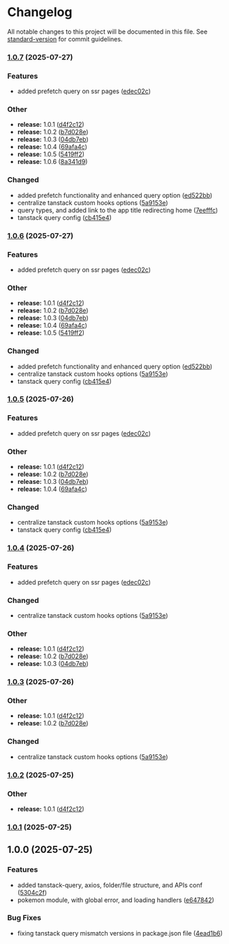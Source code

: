 # Changelog

All notable changes to this project will be documented in this file. See [standard-version](https://github.com/conventional-changelog/standard-version) for commit guidelines.

### [1.0.7](https://github.com/mohamedashrafothman/daftra-frontend-assessment/compare/v1.0.0...v1.0.7) (2025-07-27)


### Features

* added prefetch query on ssr pages ([edec02c](https://github.com/mohamedashrafothman/daftra-frontend-assessment/commit/edec02c5c4ec80fe487d34ac84d587a359344a8d))


### Other

* **release:** 1.0.1 ([d4f2c12](https://github.com/mohamedashrafothman/daftra-frontend-assessment/commit/d4f2c12f01531f6dceed1cb91d53b51cea8c15bb))
* **release:** 1.0.2 ([b7d028e](https://github.com/mohamedashrafothman/daftra-frontend-assessment/commit/b7d028e8b57511ff31dd3c4d3faa7a9d2dfe3a40))
* **release:** 1.0.3 ([04db7eb](https://github.com/mohamedashrafothman/daftra-frontend-assessment/commit/04db7eb028df8562f34339a5da95a73af1953fcb))
* **release:** 1.0.4 ([69afa4c](https://github.com/mohamedashrafothman/daftra-frontend-assessment/commit/69afa4cb87400ce853e2c208897a2d3358149136))
* **release:** 1.0.5 ([5419ff2](https://github.com/mohamedashrafothman/daftra-frontend-assessment/commit/5419ff2efeeb0ffdbb77316741caf4cdb004d8f0))
* **release:** 1.0.6 ([8a341d9](https://github.com/mohamedashrafothman/daftra-frontend-assessment/commit/8a341d983e52bb7d4e1f163ab8afe1e0baf1b819))


### Changed

* added prefetch functionality and enhanced query option ([ed522bb](https://github.com/mohamedashrafothman/daftra-frontend-assessment/commit/ed522bb6cccbe952a512cb873b69d16c7b3db1cd))
* centralize tanstack custom hooks options ([5a9153e](https://github.com/mohamedashrafothman/daftra-frontend-assessment/commit/5a9153e962dbd5ab05454db2a8449f0eb81269be))
* query types, and added link to the app title redirecting home ([7eefffc](https://github.com/mohamedashrafothman/daftra-frontend-assessment/commit/7eefffc192e198fbcda2d81f2c10d3ed4961b11e))
* tanstack query config ([cb415e4](https://github.com/mohamedashrafothman/daftra-frontend-assessment/commit/cb415e4d623f31313b4fd75563f4f61763066aca))

### [1.0.6](https://github.com/mohamedashrafothman/daftra-frontend-assessment/compare/v1.0.0...v1.0.6) (2025-07-27)


### Features

* added prefetch query on ssr pages ([edec02c](https://github.com/mohamedashrafothman/daftra-frontend-assessment/commit/edec02c5c4ec80fe487d34ac84d587a359344a8d))


### Other

* **release:** 1.0.1 ([d4f2c12](https://github.com/mohamedashrafothman/daftra-frontend-assessment/commit/d4f2c12f01531f6dceed1cb91d53b51cea8c15bb))
* **release:** 1.0.2 ([b7d028e](https://github.com/mohamedashrafothman/daftra-frontend-assessment/commit/b7d028e8b57511ff31dd3c4d3faa7a9d2dfe3a40))
* **release:** 1.0.3 ([04db7eb](https://github.com/mohamedashrafothman/daftra-frontend-assessment/commit/04db7eb028df8562f34339a5da95a73af1953fcb))
* **release:** 1.0.4 ([69afa4c](https://github.com/mohamedashrafothman/daftra-frontend-assessment/commit/69afa4cb87400ce853e2c208897a2d3358149136))
* **release:** 1.0.5 ([5419ff2](https://github.com/mohamedashrafothman/daftra-frontend-assessment/commit/5419ff2efeeb0ffdbb77316741caf4cdb004d8f0))


### Changed

* added prefetch functionality and enhanced query option ([ed522bb](https://github.com/mohamedashrafothman/daftra-frontend-assessment/commit/ed522bb6cccbe952a512cb873b69d16c7b3db1cd))
* centralize tanstack custom hooks options ([5a9153e](https://github.com/mohamedashrafothman/daftra-frontend-assessment/commit/5a9153e962dbd5ab05454db2a8449f0eb81269be))
* tanstack query config ([cb415e4](https://github.com/mohamedashrafothman/daftra-frontend-assessment/commit/cb415e4d623f31313b4fd75563f4f61763066aca))

### [1.0.5](https://github.com/mohamedashrafothman/daftra-frontend-assessment/compare/v1.0.0...v1.0.5) (2025-07-26)


### Features

* added prefetch query on ssr pages ([edec02c](https://github.com/mohamedashrafothman/daftra-frontend-assessment/commit/edec02c5c4ec80fe487d34ac84d587a359344a8d))


### Other

* **release:** 1.0.1 ([d4f2c12](https://github.com/mohamedashrafothman/daftra-frontend-assessment/commit/d4f2c12f01531f6dceed1cb91d53b51cea8c15bb))
* **release:** 1.0.2 ([b7d028e](https://github.com/mohamedashrafothman/daftra-frontend-assessment/commit/b7d028e8b57511ff31dd3c4d3faa7a9d2dfe3a40))
* **release:** 1.0.3 ([04db7eb](https://github.com/mohamedashrafothman/daftra-frontend-assessment/commit/04db7eb028df8562f34339a5da95a73af1953fcb))
* **release:** 1.0.4 ([69afa4c](https://github.com/mohamedashrafothman/daftra-frontend-assessment/commit/69afa4cb87400ce853e2c208897a2d3358149136))


### Changed

* centralize tanstack custom hooks options ([5a9153e](https://github.com/mohamedashrafothman/daftra-frontend-assessment/commit/5a9153e962dbd5ab05454db2a8449f0eb81269be))
* tanstack query config ([cb415e4](https://github.com/mohamedashrafothman/daftra-frontend-assessment/commit/cb415e4d623f31313b4fd75563f4f61763066aca))

### [1.0.4](https://github.com/mohamedashrafothman/daftra-frontend-assessment/compare/v1.0.0...v1.0.4) (2025-07-26)


### Features

* added prefetch query on ssr pages ([edec02c](https://github.com/mohamedashrafothman/daftra-frontend-assessment/commit/edec02c5c4ec80fe487d34ac84d587a359344a8d))


### Changed

* centralize tanstack custom hooks options ([5a9153e](https://github.com/mohamedashrafothman/daftra-frontend-assessment/commit/5a9153e962dbd5ab05454db2a8449f0eb81269be))


### Other

* **release:** 1.0.1 ([d4f2c12](https://github.com/mohamedashrafothman/daftra-frontend-assessment/commit/d4f2c12f01531f6dceed1cb91d53b51cea8c15bb))
* **release:** 1.0.2 ([b7d028e](https://github.com/mohamedashrafothman/daftra-frontend-assessment/commit/b7d028e8b57511ff31dd3c4d3faa7a9d2dfe3a40))
* **release:** 1.0.3 ([04db7eb](https://github.com/mohamedashrafothman/daftra-frontend-assessment/commit/04db7eb028df8562f34339a5da95a73af1953fcb))

### [1.0.3](https://github.com/mohamedashrafothman/daftra-frontend-assessment/compare/v1.0.0...v1.0.3) (2025-07-26)


### Other

* **release:** 1.0.1 ([d4f2c12](https://github.com/mohamedashrafothman/daftra-frontend-assessment/commit/d4f2c12f01531f6dceed1cb91d53b51cea8c15bb))
* **release:** 1.0.2 ([b7d028e](https://github.com/mohamedashrafothman/daftra-frontend-assessment/commit/b7d028e8b57511ff31dd3c4d3faa7a9d2dfe3a40))


### Changed

* centralize tanstack custom hooks options ([5a9153e](https://github.com/mohamedashrafothman/daftra-frontend-assessment/commit/5a9153e962dbd5ab05454db2a8449f0eb81269be))

### [1.0.2](https://github.com/mohamedashrafothman/daftra-frontend-assessment/compare/v1.0.0...v1.0.2) (2025-07-25)


### Other

* **release:** 1.0.1 ([d4f2c12](https://github.com/mohamedashrafothman/daftra-frontend-assessment/commit/d4f2c12f01531f6dceed1cb91d53b51cea8c15bb))

### [1.0.1](https://github.com/mohamedashrafothman/daftra-frontend-assessment/compare/v1.0.0...v1.0.1) (2025-07-25)

## 1.0.0 (2025-07-25)


### Features

* added tanstack-query, axios, folder/file structure, and APIs conf ([5304c2f](https://github.com/mohamedashrafothman/daftra-frontend-assessment/commit/5304c2f2087c37d2ade2f73a3e1cb49a41915823))
* pokemon module, with global error, and loading handlers ([e647842](https://github.com/mohamedashrafothman/daftra-frontend-assessment/commit/e647842b7cf459e5fc92c12d591ec10594a0b213))


### Bug Fixes

* fixing tanstack query mismatch versions in package.json file ([4ead1b6](https://github.com/mohamedashrafothman/daftra-frontend-assessment/commit/4ead1b6f8c2d88e277d0c578c61b7d6b6a1fd8c5))
